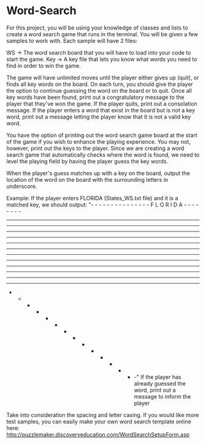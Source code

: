# Word-Search
For this project, you will be using your knowledge of classes and lists to create
a word search game that runs in the terminal. You will be given a few samples to
work with. Each sample will have 2 files:

WS -> The word search board that you will have to load into your code to start the game.
Key -> A key file that lets you know what words you need to find in order to win the game.

The game will have unlimited moves until the player either gives up (quit), or
finds all key words on the board. On each turn, you should give the player the
option to continue guessing the word on the board or to quit. Once all key words
have been found, print out a congratulatory message to the player that they've won
the game. If the player quits, print out a consolation message. If the player enters
a word that exist in the board but is not a key word, print out a message letting
the player know that it is not a valid key word.

You have the option of printing out the word search game board at the start of
the game if you wish to enhance the playing experience. You may not, however,
print out the keys to the player. Since we are creating a word search game that
automatically checks where the word is found, we need to level the playing field
by having the player guess the key words.

When the player's guess matches up with a key on the board, output the location
of the word on the board with the surrounding letters in underscore.

Example:
If the player enters FLORIDA (States_WS.txt file) and it is a matched key, we
should output:
 "- - - - - - - - - - - - - - -
 F L O R I D A - - - - - - - -
 - - - - - - - - - - - - - - -
 - - - - - - - - - - - - - - -
 - - - - - - - - - - - - - - -
 - - - - - - - - - - - - - - -
 - - - - - - - - - - - - - - -
 - - - - - - - - - - - - - - -
 - - - - - - - - - - - - - - -
 - - - - - - - - - - - - - - -
 - - - - - - - - - - - - - - -
 - - - - - - - - - - - - - - -
 - - - - - - - - - - - - - - -
 - - - - - - - - - - - - - - -
 - - - - - - - - - - - - - - -"
 If the player has already guessed the word, print out a message to inform the player

 Take into consideration the spacing and letter casing. If you would like more
 test samples, you can easily make your own word search template online here:
 http://puzzlemaker.discoveryeducation.com/WordSearchSetupForm.asp
